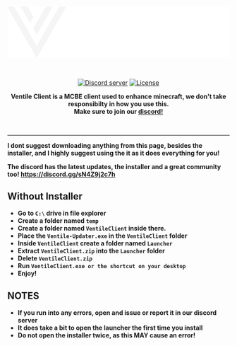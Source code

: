 <br>
<div align="center">
  <p>
    <a href="https://ventile-client.github.io/Web/"><img src="https://github.com/Ventile-Client/OtherSource/blob/main/Assets/Images/Banner.png?raw=true" width="600" alt="Ventile Banner" /></a>
  </p>
  <br/>
  <p>
    <a href="https://discord.gg/sN4Z9j2c7h"><img src="https://img.shields.io/discord/890387370103414814?color=5865F2&logo=discord&logoColor=white" alt="Discord server"/></a>
    <a href="https://creativecommons.org/licenses/by-nc/4.0/"><img src="https://img.shields.io/static/v1?label=license&message=BY-NC%204.0&color=orange&logo=creative%20commons&logoColor=white" alt="License"/></a>
  </p>
  <p>
    <b>Ventile Client<b> is a MCBE client used to enhance minecraft, we don't take responsibilty in how you use this.<br>
    Make sure to join our <a href="https://discord.gg/sN4Z9j2c7h">discord!</a>
  </p>
</div>
<br>

---
    
I dont suggest downloading anything from this page, besides the installer, and I highly suggest using the it as it does everything for you!
    
The discord has the latest updates, the installer and a great community too!
https://discord.gg/sN4Z9j2c7h
    
## Without Installer

* Go to `C:\` drive in file explorer
* Create a folder named `temp`
* Create a folder named `VentileClient` inside there.
* Place the `Ventile-Updater.exe` in the `VentileClient` folder
* Inside `VentileClient` create a folder named `Launcher`
* Extract `VentileClient.zip` into the `Launcher` folder
* Delete `VentileClient.zip`
* Run `VentileClient.exe or the shortcut on your desktop`
* Enjoy!

## NOTES
 
 - If you run into any errors, open and issue or report it in our discord server
 - It does take a bit to open the launcher the first time you install
 - Do not open the installer twice, as this MAY cause an error!
